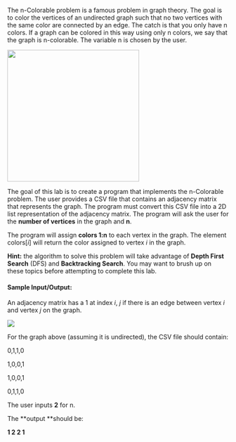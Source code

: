 <!-- title={nColorable} -->

<!-- concepts={Depth First Search(DFS), The Node, undirectedGraphs} -->

<!--badges={Python:50,Algorithms:50}-->

The n-Colorable problem is a famous problem in graph theory. The goal is to color the vertices of an undirected graph such that no two vertices with the same color are connected by an edge. The catch is that you only have n colors. If a graph can be colored in this way using only n colors, we say that the graph is n-colorable. The variable n is chosen by the user.

<img src="https://upload.wikimedia.org/wikipedia/commons/thumb/b/b7/3-coloringEx.svg/320px-3-coloringEx.svg.png" width=300>

The goal of this lab is to create a program that implements the n-Colorable problem. The user provides a CSV file that contains an adjacency matrix that represents the graph. The program must convert this CSV file into a 2D list representation of the adjacency matrix. The program will ask the user for the **number of vertices** in the graph and **n**.



The program will assign **colors 1:n** to each vertex in the graph. The element colors[*i*] will return the color assigned to vertex *i* in the graph.  



**Hint:** the algorithm to solve this problem will take advantage of **Depth First Search** (DFS) and **Backtracking Search**. You may want to brush up on these topics before attempting to complete this lab.



#### Sample Input/Output:

An adjacency matrix has a 1 at index *i*, *j* if there is an edge between vertex *i* and vertex *j* on the graph.

<img src="https://encrypted-tbn0.gstatic.com/images?q=tbn%3AANd9GcSRiAgdjTphsRgwlWNHOdxSIw3GKaN6EUqcXNTnFGtJUZcAZ-tN">

For the graph above (assuming it is undirected), the CSV file should contain:

0,1,1,0

1,0,0,1

1,0,0,1

0,1,1,0

The user inputs **2** for n.

The **output **should be:

**1 2 2 1**
